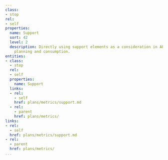 ```yaml
---
class:
- stop
rel:
- self
properties:
  name: Support
  sort: 42
  level: 2
  description: Directly using support elements as a consideration in API resource
    planning and consumption.
entities:
- class:
  - stop
  rel:
  - self
  properties:
    name: Support
  links:
  - rel:
    - self
    href: plans/metrics/support.md
  - rel:
    - parent
    href: plans/metrics/
links:
- rel:
  - self
  href: plans/metrics/support.md
- rel:
  - parent
  href: plans/metrics/
...
```

